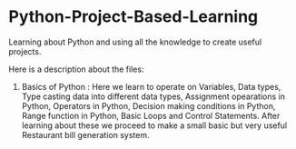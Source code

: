 # Python-Project-Based-Learning
Learning about Python and using all the knowledge to create useful projects.
<p> Here is a description about the files:</p>
<ol>
  <li>Basics of Python : Here we learn to operate on Variables, Data types, Type casting data into different data types, Assignment opearations in Python, Operators in Python, Decision making conditions in Python, Range function in Python, Basic Loops and Control Statements. After learning about these we proceed to make a small basic but very useful Restaurant bill generation system.  
</li>
  </ol>
